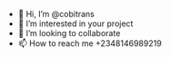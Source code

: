 - 👋 Hi, I’m @cobitrans
- 👀 I’m interested in your project
- 💞️ I’m looking to collaborate
- 📫 How to reach me +2348146989219

<!---
cobitrans/cobitrans is a ✨ special ✨ repository because its `README.md` (this file) appears on your GitHub profile.
You can click the Preview link to take a look at your changes.
--->
